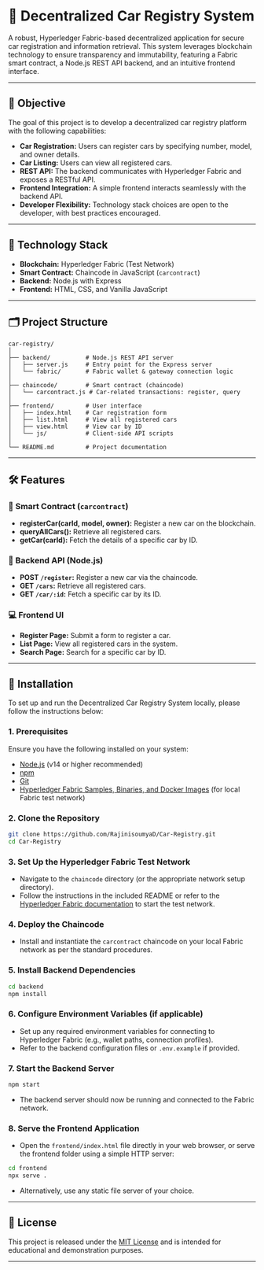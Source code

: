 # 🚗 Decentralized Car Registry System

A robust, Hyperledger Fabric-based decentralized application for secure car registration and information retrieval. This system leverages blockchain technology to ensure transparency and immutability, featuring a Fabric smart contract, a Node.js REST API backend, and an intuitive frontend interface.

---

## 🎯 Objective

The goal of this project is to develop a decentralized car registry platform with the following capabilities:

- **Car Registration:** Users can register cars by specifying number, model, and owner details.
- **Car Listing:** Users can view all registered cars.
- **REST API:** The backend communicates with Hyperledger Fabric and exposes a RESTful API.
- **Frontend Integration:** A simple frontend interacts seamlessly with the backend API.
- **Developer Flexibility:** Technology stack choices are open to the developer, with best practices encouraged.

---

## 🧱 Technology Stack

- **Blockchain:** Hyperledger Fabric (Test Network)
- **Smart Contract:** Chaincode in JavaScript (`carcontract`)
- **Backend:** Node.js with Express
- **Frontend:** HTML, CSS, and Vanilla JavaScript

---

## 🗂️ Project Structure

```
car-registry/
│
├── backend/          # Node.js REST API server
│   ├── server.js     # Entry point for the Express server
│   └── fabric/       # Fabric wallet & gateway connection logic
│
├── chaincode/        # Smart contract (chaincode)
│   └── carcontract.js # Car-related transactions: register, query
│
├── frontend/         # User interface
│   ├── index.html    # Car registration form
│   ├── list.html     # View all registered cars
│   ├── view.html     # View car by ID
│   └── js/           # Client-side API scripts
│
└── README.md         # Project documentation
```

---

## 🛠️ Features

### 🔗 Smart Contract (`carcontract`)
- **registerCar(carId, model, owner):** Register a new car on the blockchain.
- **queryAllCars():** Retrieve all registered cars.
- **getCar(carId):** Fetch the details of a specific car by ID.

### 🧠 Backend API (Node.js)
- **POST `/register`:** Register a new car via the chaincode.
- **GET `/cars`:** Retrieve all registered cars.
- **GET `/car/:id`:** Fetch a specific car by its ID.

### 💻 Frontend UI
- **Register Page:** Submit a form to register a car.
- **List Page:** View all registered cars in the system.
- **Search Page:** Search for a specific car by ID.

---

## 🚀 Installation

To set up and run the Decentralized Car Registry System locally, please follow the instructions below:

### 1. Prerequisites

Ensure you have the following installed on your system:

- [Node.js](https://nodejs.org/) (v14 or higher recommended)
- [npm](https://www.npmjs.com/)
- [Git](https://git-scm.com/)
- [Hyperledger Fabric Samples, Binaries, and Docker Images](https://hyperledger-fabric.readthedocs.io/en/release-2.2/install.html) (for local Fabric test network)

### 2. Clone the Repository

```sh
git clone https://github.com/RajinisoumyaD/Car-Registry.git
cd Car-Registry
```

### 3. Set Up the Hyperledger Fabric Test Network

- Navigate to the `chaincode` directory (or the appropriate network setup directory).
- Follow the instructions in the included README or refer to the [Hyperledger Fabric documentation](https://hyperledger-fabric.readthedocs.io/en/release-2.2/test_network.html) to start the test network.

### 4. Deploy the Chaincode

- Install and instantiate the `carcontract` chaincode on your local Fabric network as per the standard procedures.

### 5. Install Backend Dependencies

```sh
cd backend
npm install
```

### 6. Configure Environment Variables (if applicable)

- Set up any required environment variables for connecting to Hyperledger Fabric (e.g., wallet paths, connection profiles).
- Refer to the backend configuration files or `.env.example` if provided.

### 7. Start the Backend Server

```sh
npm start
```

- The backend server should now be running and connected to the Fabric network.

### 8. Serve the Frontend Application

- Open the `frontend/index.html` file directly in your web browser, or serve the frontend folder using a simple HTTP server:

```sh
cd frontend
npx serve .
```

- Alternatively, use any static file server of your choice.

---

## 🧾 License

This project is released under the [MIT License](LICENSE) and is intended for educational and demonstration purposes.

---
